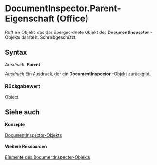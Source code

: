 
# DocumentInspector.Parent-Eigenschaft (Office)

Ruft ein Objekt, das das übergeordnete Objekt des  **DocumentInspector** -Objekts darstellt. Schreibgeschützt.


## Syntax

 _Ausdruck_. **Parent**

 _Ausdruck_ Ein Ausdruck, der ein **DocumentInspector** -Objekt zurückgibt.


### Rückgabewert

Object


## Siehe auch


#### Konzepte


[DocumentInspector-Objekts](75dcf0ca-5afa-996b-e8d2-13d71ac0f6f8.md)
#### Weitere Ressourcen


[Elemente des DocumentInspector-Objekts](http://msdn.microsoft.com/library/4b23508a-5296-645f-2649-c1f29b921ace%28Office.15%29.aspx)